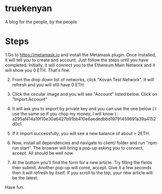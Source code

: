 # truekenyan
A blog for the people, by the people

# Steps

1.Go to https://metamask.io and install the Metamask plugin. Once installed, it will tell you to create and account. Just follow the steps until you have completed. Initially, it will connect you to the Ethereum Main Network and it will show you 0 ETH. That's fine.

2. From the drop down list of networks, click "Kovan Test Network". It will refresh and you will still have 0 ETH.

3. Click the circular image and you will see "Account" listed below. Click on "Import Account"

4. It will ask you to import by private key and you can use the one below ( I use the same so if you chop my money, I will know ) : a295af414a19f10e30a6427b91bb410e6aededbbd19791459691a39a4152d0c1

5. If it import successfully, you will see a new balance of about > 2ETH. 

6. Now, install all dependencies and navigate to client/ folder and run "npm run start". The browser will bring a pop-up asking you to connect, accept. All should be well now.

7. At the bottom you'll find the form for a new article. Try filling the fields then submit. Another pop-up will come, accept. Give it a few seconds then it will refresh by itself. If you scroll to the top, your new article will be the latest.

Have fun.
